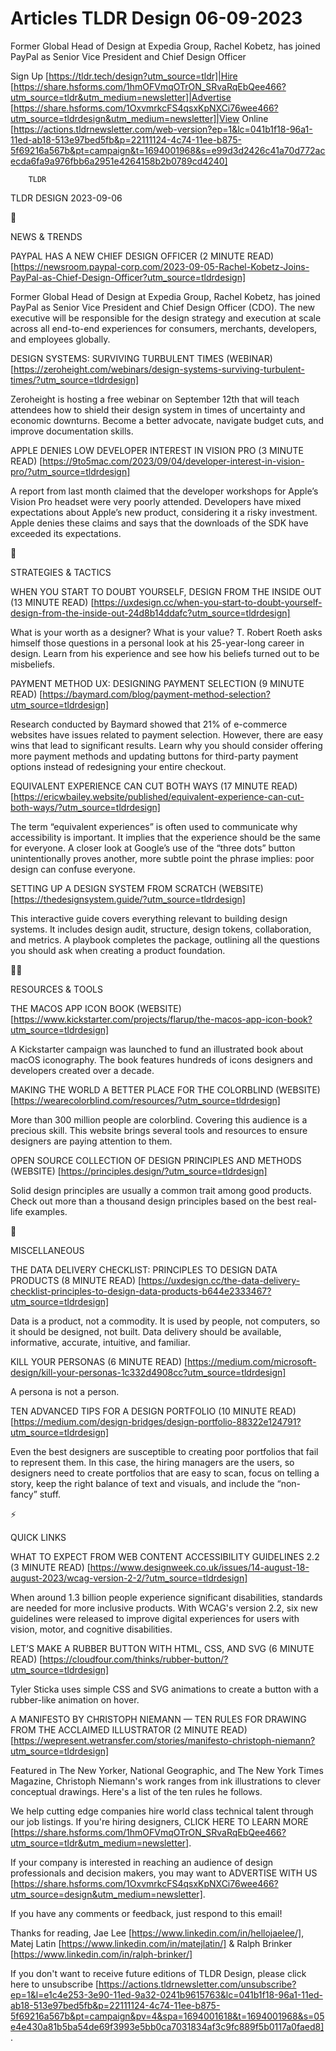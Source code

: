 # Articles TLDR Design 06-09-2023

Former Global Head of Design at Expedia Group, Rachel Kobetz, has
joined PayPal as Senior Vice President and Chief Design Officer  

Sign Up [https://tldr.tech/design?utm_source=tldr]|Hire
[https://share.hsforms.com/1hmOFVmqOTrON_SRvaRqEbQee466?utm_source=tldr&utm_medium=newsletter]|Advertise
[https://share.hsforms.com/1OxvmrkcFS4qsxKpNXCi76wee466?utm_source=tldrdesign&utm_medium=newsletter]|View
Online
[https://actions.tldrnewsletter.com/web-version?ep=1&lc=041b1f18-96a1-11ed-ab18-513e97bed5fb&p=22111124-4c74-11ee-b875-5f69216a567b&pt=campaign&t=1694001968&s=e99d3d2426c41a70d772acecda6fa9a976fbb6a2951e4264158b2b0789cd4240]


		TLDR 

TLDR DESIGN 2023-09-06

📱 

NEWS & TRENDS

PAYPAL HAS A NEW CHIEF DESIGN OFFICER (2 MINUTE READ)
[https://newsroom.paypal-corp.com/2023-09-05-Rachel-Kobetz-Joins-PayPal-as-Chief-Design-Officer?utm_source=tldrdesign]

Former Global Head of Design at Expedia Group, Rachel Kobetz, has
joined PayPal as Senior Vice President and Chief Design Officer (CDO).
The new executive will be responsible for the design strategy and
execution at scale across all end-to-end experiences for consumers,
merchants, developers, and employees globally. 

DESIGN SYSTEMS: SURVIVING TURBULENT TIMES (WEBINAR)
[https://zeroheight.com/webinars/design-systems-surviving-turbulent-times/?utm_source=tldrdesign]

Zeroheight is hosting a free webinar on September 12th that will teach
attendees how to shield their design system in times of uncertainty
and economic downturns. Become a better advocate, navigate budget
cuts, and improve documentation skills. 

APPLE DENIES LOW DEVELOPER INTEREST IN VISION PRO (3 MINUTE READ)
[https://9to5mac.com/2023/09/04/developer-interest-in-vision-pro/?utm_source=tldrdesign]

A report from last month claimed that the developer workshops for
Apple’s Vision Pro headset were very poorly attended. Developers
have mixed expectations about Apple’s new product, considering it a
risky investment. Apple denies these claims and says that the
downloads of the SDK have exceeded its expectations. 

🚀 

STRATEGIES & TACTICS

WHEN YOU START TO DOUBT YOURSELF, DESIGN FROM THE INSIDE OUT (13
MINUTE READ)
[https://uxdesign.cc/when-you-start-to-doubt-yourself-design-from-the-inside-out-24d8b14ddafc?utm_source=tldrdesign]

What is your worth as a designer? What is your value? T. Robert Roeth
asks himself those questions in a personal look at his 25-year-long
career in design. Learn from his experience and see how his beliefs
turned out to be misbeliefs. 

PAYMENT METHOD UX: DESIGNING PAYMENT SELECTION (9 MINUTE READ)
[https://baymard.com/blog/payment-method-selection?utm_source=tldrdesign]

Research conducted by Baymard showed that 21% of e-commerce websites
have issues related to payment selection. However, there are easy wins
that lead to significant results. Learn why you should consider
offering more payment methods and updating buttons for third-party
payment options instead of redesigning your entire checkout. 

EQUIVALENT EXPERIENCE CAN CUT BOTH WAYS (17 MINUTE READ)
[https://ericwbailey.website/published/equivalent-experience-can-cut-both-ways/?utm_source=tldrdesign]

The term “equivalent experiences” is often used to communicate why
accessibility is important. It implies that the experience should be
the same for everyone. A closer look at Google’s use of the “three
dots” button unintentionally proves another, more subtle point the
phrase implies: poor design can confuse everyone. 

SETTING UP A DESIGN SYSTEM FROM SCRATCH (WEBSITE)
[https://thedesignsystem.guide/?utm_source=tldrdesign]

This interactive guide covers everything relevant to building design
systems. It includes design audit, structure, design tokens,
collaboration, and metrics. A playbook completes the package,
outlining all the questions you should ask when creating a product
foundation. 

🧑‍💻 

RESOURCES & TOOLS

THE MACOS APP ICON BOOK (WEBSITE)
[https://www.kickstarter.com/projects/flarup/the-macos-app-icon-book?utm_source=tldrdesign]

A Kickstarter campaign was launched to fund an illustrated book about
macOS iconography. The book features hundreds of icons designers and
developers created over a decade. 

MAKING THE WORLD A BETTER PLACE FOR THE COLORBLIND (WEBSITE)
[https://wearecolorblind.com/resources/?utm_source=tldrdesign]

More than 300 million people are colorblind. Covering this audience is
a precious skill. This website brings several tools and resources to
ensure designers are paying attention to them. 

OPEN SOURCE COLLECTION OF DESIGN PRINCIPLES AND METHODS (WEBSITE)
[https://principles.design/?utm_source=tldrdesign]

Solid design principles are usually a common trait among good
products. Check out more than a thousand design principles based on
the best real-life examples. 

🎁 

MISCELLANEOUS

THE DATA DELIVERY CHECKLIST: PRINCIPLES TO DESIGN DATA PRODUCTS (8
MINUTE READ)
[https://uxdesign.cc/the-data-delivery-checklist-principles-to-design-data-products-b644e2333467?utm_source=tldrdesign]

Data is a product, not a commodity. It is used by people, not
computers, so it should be designed, not built. Data delivery should
be available, informative, accurate, intuitive, and familiar. 

KILL YOUR PERSONAS (6 MINUTE READ)
[https://medium.com/microsoft-design/kill-your-personas-1c332d4908cc?utm_source=tldrdesign]

A persona is not a person. 

TEN ADVANCED TIPS FOR A DESIGN PORTFOLIO (10 MINUTE READ)
[https://medium.com/design-bridges/design-portfolio-88322e124791?utm_source=tldrdesign]

Even the best designers are susceptible to creating poor portfolios
that fail to represent them. In this case, the hiring managers are the
users, so designers need to create portfolios that are easy to scan,
focus on telling a story, keep the right balance of text and visuals,
and include the “non-fancy” stuff. 

⚡ 

QUICK LINKS

WHAT TO EXPECT FROM WEB CONTENT ACCESSIBILITY GUIDELINES 2.2 (3 MINUTE
READ)
[https://www.designweek.co.uk/issues/14-august-18-august-2023/wcag-version-2-2/?utm_source=tldrdesign]

When around 1.3 billion people experience significant disabilities,
standards are needed for more inclusive products. With WCAG's version
2.2, six new guidelines were released to improve digital experiences
for users with vision, motor, and cognitive disabilities. 

LET’S MAKE A RUBBER BUTTON WITH HTML, CSS, AND SVG (6 MINUTE READ)
[https://cloudfour.com/thinks/rubber-button/?utm_source=tldrdesign]

Tyler Sticka uses simple CSS and SVG animations to create a button
with a rubber-like animation on hover. 

A MANIFESTO BY CHRISTOPH NIEMANN — TEN RULES FOR DRAWING FROM THE
ACCLAIMED ILLUSTRATOR (2 MINUTE READ)
[https://wepresent.wetransfer.com/stories/manifesto-christoph-niemann?utm_source=tldrdesign]

Featured in The New Yorker, National Geographic, and The New York
Times Magazine, Christoph Niemann's work ranges from ink illustrations
to clever conceptual drawings. Here's a list of the ten rules he
follows. 

 We help cutting edge companies hire world class technical talent
through our job listings. If you're hiring designers, CLICK HERE TO
LEARN MORE
[https://share.hsforms.com/1hmOFVmqOTrON_SRvaRqEbQee466?utm_source=tldr&utm_medium=newsletter].


If your company is interested in reaching an audience of design
professionals and decision makers, you may want to ADVERTISE WITH US
[https://share.hsforms.com/1OxvmrkcFS4qsxKpNXCi76wee466?utm_source=design&utm_medium=newsletter].


If you have any comments or feedback, just respond to this email! 

Thanks for reading, 
Jae Lee [https://www.linkedin.com/in/hellojaelee/], Matej Latin
[https://www.linkedin.com/in/matejlatin/] & Ralph Brinker
[https://www.linkedin.com/in/ralph-brinker/] 

If you don't want to receive future editions of TLDR Design,
please click here to unsubscribe
[https://actions.tldrnewsletter.com/unsubscribe?ep=1&l=e1c4e253-3e90-11ed-9a32-0241b9615763&lc=041b1f18-96a1-11ed-ab18-513e97bed5fb&p=22111124-4c74-11ee-b875-5f69216a567b&pt=campaign&pv=4&spa=1694001618&t=1694001968&s=05e4e430a81b5ba54de69f3993e5bb0ca7031834af3c9fc889f5b0117a0faed8].